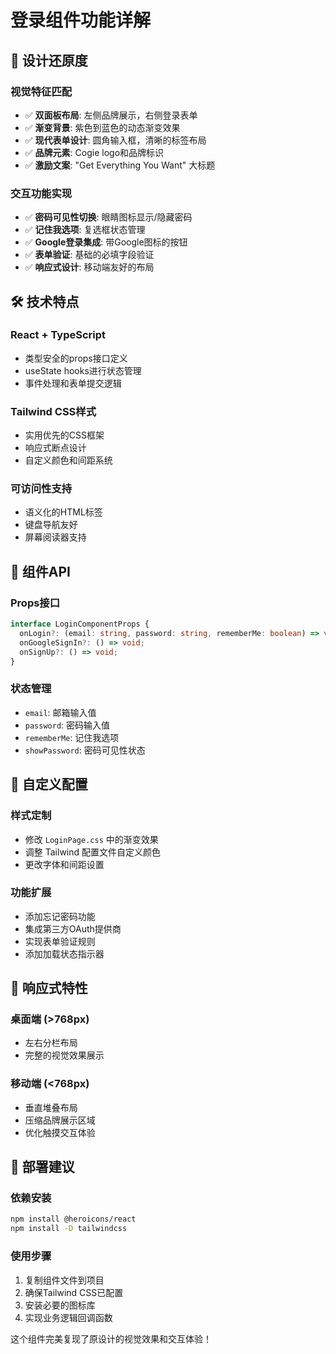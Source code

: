 # 登录组件功能详解

## 🎨 设计还原度

### 视觉特征匹配
- ✅ **双面板布局**: 左侧品牌展示，右侧登录表单
- ✅ **渐变背景**: 紫色到蓝色的动态渐变效果  
- ✅ **现代表单设计**: 圆角输入框，清晰的标签布局
- ✅ **品牌元素**: Cogie logo和品牌标识
- ✅ **激励文案**: "Get Everything You Want" 大标题

### 交互功能实现
- ✅ **密码可见性切换**: 眼睛图标显示/隐藏密码
- ✅ **记住我选项**: 复选框状态管理
- ✅ **Google登录集成**: 带Google图标的按钮
- ✅ **表单验证**: 基础的必填字段验证
- ✅ **响应式设计**: 移动端友好的布局

## 🛠️ 技术特点

### React + TypeScript
- 类型安全的props接口定义
- useState hooks进行状态管理
- 事件处理和表单提交逻辑

### Tailwind CSS样式
- 实用优先的CSS框架
- 响应式断点设计
- 自定义颜色和间距系统

### 可访问性支持
- 语义化的HTML标签
- 键盘导航友好
- 屏幕阅读器支持

## 🎯 组件API

### Props接口
```typescript
interface LoginComponentProps {
  onLogin?: (email: string, password: string, rememberMe: boolean) => void;
  onGoogleSignIn?: () => void;
  onSignUp?: () => void;
}
```

### 状态管理
- `email`: 邮箱输入值
- `password`: 密码输入值  
- `rememberMe`: 记住我选项
- `showPassword`: 密码可见性状态

## 🔧 自定义配置

### 样式定制
- 修改 `LoginPage.css` 中的渐变效果
- 调整 Tailwind 配置文件自定义颜色
- 更改字体和间距设置

### 功能扩展
- 添加忘记密码功能
- 集成第三方OAuth提供商
- 实现表单验证规则
- 添加加载状态指示器

## 📱 响应式特性

### 桌面端 (>768px)
- 左右分栏布局
- 完整的视觉效果展示

### 移动端 (<768px)  
- 垂直堆叠布局
- 压缩品牌展示区域
- 优化触摸交互体验

## 🚀 部署建议

### 依赖安装
```bash
npm install @heroicons/react
npm install -D tailwindcss
```

### 使用步骤
1. 复制组件文件到项目
2. 确保Tailwind CSS已配置
3. 安装必要的图标库
4. 实现业务逻辑回调函数

这个组件完美复现了原设计的视觉效果和交互体验！